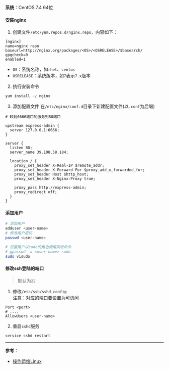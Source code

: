 **系统**：CentOS 7.4 64位
#### 安装nginx
1. 创建文件`/etc/yum.repos.d/nginx.repo`，内容如下：
```
[nginx]
name=nginx repo
baseurl=http://nginx.org/packages/<OS>/<OSRELEASE>/$basearch/
gpgcheck=0
enabled=1
```
- `OS`：系统名称，如`rhel`、`centos`
- `OSRELEASE`：系统版本，如`7`表示`7.x`版本

2. 执行安装命令
```bash
yum install -y nginx
```

3. 添加配置文件
在`/etc/nginx/conf.d`目录下新建配置文件(以`.conf`为后缀)

```
# 映射6666端口的服务到80端口

upstream express-admin {
  server 127.0.0.1:6666;
}

server {
  listen 80;
  server_name 39.108.58.184;

  location / {
    proxy_set_header X-Real-IP $remote_addr;
    proxy_set_header X-Forward-For $proxy_add_x_forwarded_for;
    proxy_set_header Host $http_host;
    proxy_set_header X-Nginx-Proxy true;

    proxy_pass http://express-admin;
    proxy_redirect off;
  }
}
```


#### 添加用户
```bash
# 添加用户
adduser <user-name>
# 修改用户密码
passwd <user-name>

# 设置用户以sudo的角色调用系统命令
# gpasswd -a <user-name> sudo
sudo visudo
``` 


#### 修改ssh登陆的端口
> 默认为`22`
1. 修改`/etc/ssh/sshd_config`  
注意：对应的端口要设置为可访问
```
Port <port>
# ....
AllowUsers <user-name>
```

2. 重启`sshd`服务
```
service sshd restart
```

- - -
**参考**：
- [操作运维Linux](https://help.aliyun.com/knowledge_list/41174.html?spm=a2c4g.11186631.6.1064.l2HlLB)